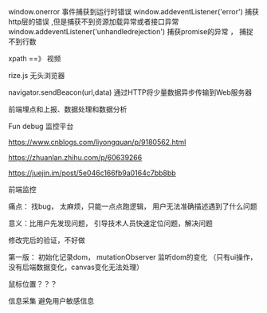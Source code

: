 

window.onerror 事件捕获到运行时错误
window.addeventListener('error') 捕获http层的错误 ,但是捕获不到资源加载异常或者接口异常
window.addeventListener('unhandledrejection') 捕获promise的异常 ， 捕捉不到行数

xpath  ==》 视频  

rize.js  无头浏览器   

navigator.sendBeacon(url,data)   通过HTTP将少量数据异步传输到Web服务器

前端埋点和上报、数据处理和数据分析

Fun debug 监控平台  

https://www.cnblogs.com/liyongquan/p/9180562.html


https://zhuanlan.zhihu.com/p/60639266

https://juejin.im/post/5e046c166fb9a0164c7bb8bb


前端监控


痛点： 找bug， 太麻烦，只能一点点跑逻辑， 用户无法准确描述遇到了什么问题

意义：比用户先发现问题， 引导技术人员快速定位问题，解决问题


修改完后的验证，不好做

第一版： 初始化记录dom， mutationObserver 监听dom的变化 （只有ui操作，没有后端数据变化，canvas变化无法处理）


鼠标位置？？？ 

信息采集 避免用户敏感信息




